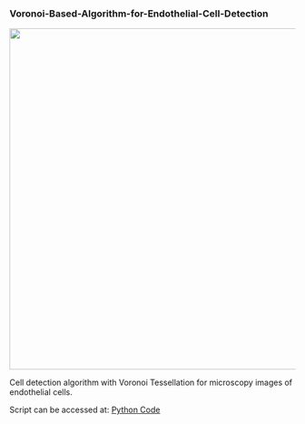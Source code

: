 ### Voronoi-Based-Algorithm-for-Endothelial-Cell-Detection

<img src="https://user-images.githubusercontent.com/84601359/205454653-d680c728-fed1-4306-b62f-b06d650b229c.png" width="600"/>


Cell detection algorithm with Voronoi Tessellation for microscopy images of endothelial cells.

Script can be accessed at: [Python Code](https://github.com/cviorel96/Voronoi-Based-Algorithm-for-Endothelial-Cell-Detection/blob/main/VoronoiFinal.py)
